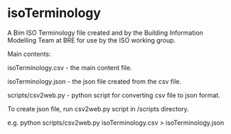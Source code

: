 # isoTerminology
A Bim ISO Terminology file created and by the Building Information Modelling Team at BRE for use by the ISO working group.

Main contents:

isoTerminology.csv - the main content file.

isoTerminology.json - the json file created from the csv file.

scripts/csv2web.py - python script for converting csv file to json format.

To create json file, run csv2web.py script in /scripts directory.

e.g. python scripts/csv2web.py isoTerminology.csv > isoTerminology.json
